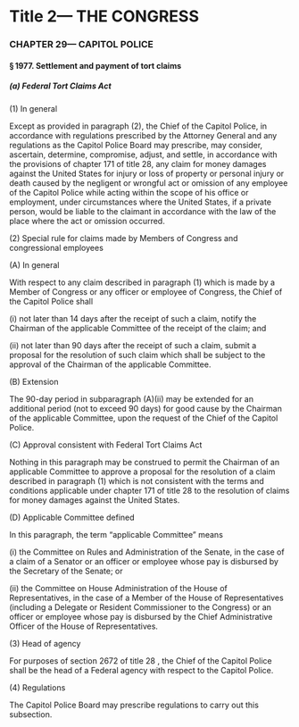 
# Title 2— THE CONGRESS
### CHAPTER 29— CAPITOL POLICE
#### § 1977. Settlement and payment of tort claims
##### (a) Federal Tort Claims Act

(1) In general

Except as provided in paragraph (2), the Chief of the Capitol Police, in accordance with regulations prescribed by the Attorney General and any regulations as the Capitol Police Board may prescribe, may consider, ascertain, determine, compromise, adjust, and settle, in accordance with the provisions of chapter 171 of title 28, any claim for money damages against the United States for injury or loss of property or personal injury or death caused by the negligent or wrongful act or omission of any employee of the Capitol Police while acting within the scope of his office or employment, under circumstances where the United States, if a private person, would be liable to the claimant in accordance with the law of the place where the act or omission occurred.

(2) Special rule for claims made by Members of Congress and congressional employees

(A) In general

With respect to any claim described in paragraph (1) which is made by a Member of Congress or any officer or employee of Congress, the Chief of the Capitol Police shall

(i) not later than 14 days after the receipt of such a claim, notify the Chairman of the applicable Committee of the receipt of the claim; and

(ii) not later than 90 days after the receipt of such a claim, submit a proposal for the resolution of such claim which shall be subject to the approval of the Chairman of the applicable Committee.

(B) Extension

The 90-day period in subparagraph (A)(ii) may be extended for an additional period (not to exceed 90 days) for good cause by the Chairman of the applicable Committee, upon the request of the Chief of the Capitol Police.

(C) Approval consistent with Federal Tort Claims Act

Nothing in this paragraph may be construed to permit the Chairman of an applicable Committee to approve a proposal for the resolution of a claim described in paragraph (1) which is not consistent with the terms and conditions applicable under chapter 171 of title 28 to the resolution of claims for money damages against the United States.

(D) Applicable Committee defined

In this paragraph, the term “applicable Committee” means

(i) the Committee on Rules and Administration of the Senate, in the case of a claim of a Senator or an officer or employee whose pay is disbursed by the Secretary of the Senate; or

(ii) the Committee on House Administration of the House of Representatives, in the case of a Member of the House of Representatives (including a Delegate or Resident Commissioner to the Congress) or an officer or employee whose pay is disbursed by the Chief Administrative Officer of the House of Representatives.

(3) Head of agency

For purposes of section 2672 of title 28 , the Chief of the Capitol Police shall be the head of a Federal agency with respect to the Capitol Police.

(4) Regulations

The Capitol Police Board may prescribe regulations to carry out this subsection.
